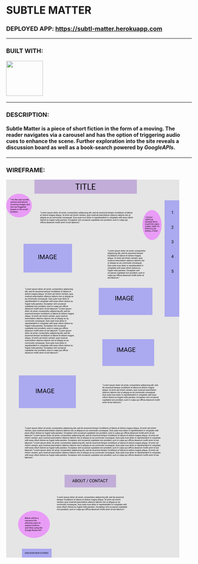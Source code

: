 # SUBTLE MATTER

### DEPLOYED APP: https://subtl-matter.herokuapp.com
-----

### BUILT WITH:
<img src="https://ubisafe.org/images/svg-logo-reactjs-2.png" width="100" height="95">

---

### DESCRIPTION:

#### Subtle Matter is a piece of short fiction in the form of a moving. The reader navigates via a carousel and has the option of triggering audio cues to enhance the scene. Further exploration into the site reveals a discussion board as well as a book-search powered by <i>GoogleAPIs</i>.
------
### WIREFRAME:

<img src="./PROJECT_4.png">
